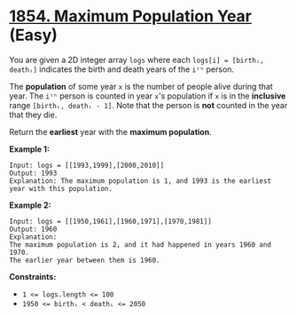 # [1854. Maximum Population Year][link] (Easy)

[link]: https://leetcode.com/problems/maximum-population-year/

You are given a 2D integer array `logs` where each `logs[i] = [birthᵢ, deathᵢ]` indicates the birth
and death years of the `iᵗʰ` person.

The **population** of some year `x` is the number of people alive during that year. The `iᵗʰ` person
is counted in year `x`'s population if `x` is in the **inclusive** range `[birthᵢ, deathᵢ - 1]`. Note
that the person is **not** counted in the year that they die.

Return the **earliest** year with the **maximum population**.

**Example 1:**

```
Input: logs = [[1993,1999],[2000,2010]]
Output: 1993
Explanation: The maximum population is 1, and 1993 is the earliest year with this population.
```

**Example 2:**

```
Input: logs = [[1950,1961],[1960,1971],[1970,1981]]
Output: 1960
Explanation:
The maximum population is 2, and it had happened in years 1960 and 1970.
The earlier year between them is 1960.
```

**Constraints:**

- `1 <= logs.length <= 100`
- `1950 <= birthᵢ < deathᵢ <= 2050`
